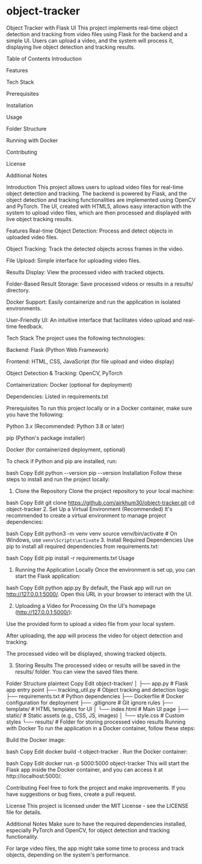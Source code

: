 # object-tracker
Object Tracker with Flask UI
This project implements real-time object detection and tracking from video files using Flask for the backend and a simple UI. Users can upload a video, and the system will process it, displaying live object detection and tracking results.

Table of Contents
Introduction

Features

Tech Stack

Prerequisites

Installation

Usage

Folder Structure

Running with Docker

Contributing

License

Additional Notes

Introduction
This project allows users to upload video files for real-time object detection and tracking. The backend is powered by Flask, and the object detection and tracking functionalities are implemented using OpenCV and PyTorch. The UI, created with HTML5, allows easy interaction with the system to upload video files, which are then processed and displayed with live object tracking results.

Features
Real-time Object Detection: Process and detect objects in uploaded video files.

Object Tracking: Track the detected objects across frames in the video.

File Upload: Simple interface for uploading video files.

Results Display: View the processed video with tracked objects.

Folder-Based Result Storage: Save processed videos or results in a results/ directory.

Docker Support: Easily containerize and run the application in isolated environments.

User-Friendly UI: An intuitive interface that facilitates video upload and real-time feedback.

Tech Stack
The project uses the following technologies:

Backend: Flask (Python Web Framework)

Frontend: HTML, CSS, JavaScript (for file upload and video display)

Object Detection & Tracking: OpenCV, PyTorch

Containerization: Docker (optional for deployment)

Dependencies: Listed in requirements.txt

Prerequisites
To run this project locally or in a Docker container, make sure you have the following:

Python 3.x (Recommended: Python 3.8 or later)

pip (Python's package installer)

Docker (for containerized deployment, optional)

To check if Python and pip are installed, run:

bash
Copy
Edit
python --version
pip --version
Installation
Follow these steps to install and run the project locally:

1. Clone the Repository
Clone the project repository to your local machine:

bash
Copy
Edit
git clone https://github.com/airkhum30/object-tracker.git
cd object-tracker
2. Set Up a Virtual Environment (Recommended)
It's recommended to create a virtual environment to manage project dependencies:

bash
Copy
Edit
python3 -m venv venv
source venv/bin/activate  # On Windows, use `venv\Scripts\activate`
3. Install Required Dependencies
Use pip to install all required dependencies from requirements.txt:

bash
Copy
Edit
pip install -r requirements.txt
Usage
1. Running the Application Locally
Once the environment is set up, you can start the Flask application:

bash
Copy
Edit
python app.py
By default, the Flask app will run on http://127.0.0.1:5000/. Open this URL in your browser to interact with the UI.

2. Uploading a Video for Processing
On the UI's homepage (http://127.0.0.1:5000/):

Use the provided form to upload a video file from your local system.

After uploading, the app will process the video for object detection and tracking.

The processed video will be displayed, showing tracked objects.

3. Storing Results
The processed video or results will be saved in the results/ folder. You can view the saved files there.

Folder Structure
plaintext
Copy
Edit
object-tracker/
│
├── app.py                # Flask app entry point
├── tracking_util.py      # Object tracking and detection logic
├── requirements.txt      # Python dependencies
├── Dockerfile            # Docker configuration for deployment
├── .gitignore            # Git ignore rules
├── template/             # HTML templates for UI
│   └── index.html        # Main UI page
├── static/               # Static assets (e.g., CSS, JS, images)
│   └── style.css         # Custom styles
└── results/              # Folder for storing processed video results
Running with Docker
To run the application in a Docker container, follow these steps:

Build the Docker image:

bash
Copy
Edit
docker build -t object-tracker .
Run the Docker container:

bash
Copy
Edit
docker run -p 5000:5000 object-tracker
This will start the Flask app inside the Docker container, and you can access it at http://localhost:5000/.

Contributing
Feel free to fork the project and make improvements. If you have suggestions or bug fixes, create a pull request.

License
This project is licensed under the MIT License - see the LICENSE file for details.

Additional Notes
Make sure to have the required dependencies installed, especially PyTorch and OpenCV, for object detection and tracking functionality.

For large video files, the app might take some time to process and track objects, depending on the system's performance.
